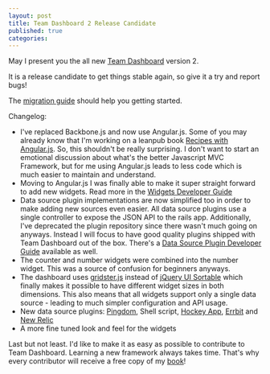```yaml
---
layout: post
title: Team Dashboard 2 Release Candidate
published: true
categories:
---
```

May I present you the all new [Team Dashboard](https://github.com/fdietz/team_dashboard) version 2.

It is a release candidate to get things stable again, so give it a try and report bugs!

The [migration guide](https://github.com/fdietz/team_dashboard/blob/master/VERSION2_MIGRATION.markdown) should help you getting started.

Changelog:
* I've replaced Backbone.js and now use Angular.js. Some of you may already know that I'm working on a leanpub book [Recipes with Angular.js](https://leanpub.com/recipes-with-angular-js). So, this shouldn't be really surprising. I don't want to start an emotional discussion about what's the better Javascript MVC Framework, but for me using Angular.js leads to less code which is much easier to maintain and understand.
* Moving to Angular.js I was finally able to make it super straight forward to add new widgets. Read more in the [Widgets Developer Guide](https://github.com/fdietz/team_dashboard/blob/master/WIDGETS.markdown)
* Data source plugin implementations are now simplified too in order to make adding new sources even easier. All data source plugins use a single controller to expose the JSON API to the rails app. Additionally, I've deprecated the plugin repository since there wasn't much going on anyways. Instead I will focus to have good quality plugins shipped with Team Dashboard out of the box. There's a [Data Source Plugin Developer Guide](https://github.com/fdietz/team_dashboard/blob/master/SOURCE_PLUGINS.markdown) available as well.
* The counter and number widgets were combined into the number widget. This was a source of confusion for beginners anyways.
* The dashboard uses [gridster.js](http://gridster.net/) instead of [jQuery UI Sortable](http://jqueryui.com/sortable/) which finally makes it possible to have different widget sizes in both dimensions. This also means that all widgets support only a single data source - leading to much simpler configuration and API usage.
* New data source plugins: [Pingdom](https://www.pingdom.com/), Shell script, [Hockey App](http://hockeyapp.net/), [Errbit](https://github.com/errbit/errbit) and [New Relic](http://newrelic.com/)
* A more fine tuned look and feel for the widgets

Last but not least. I'd like to make it as easy as possible to contribute to Team Dashboard. Learning a new framework always takes time. That's why every contributor will receive a free copy of my [book](https://leanpub.com/recipes-with-angular-js)!

